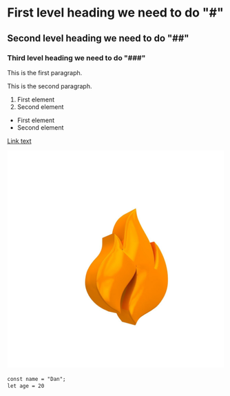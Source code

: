 # First level heading we need to do "#"
## Second level heading  we need to do "##"
### Third level heading  we need to do "###"

This is the first paragraph.

This is the second paragraph.


1. First element
2. Second element

- First element
- Second element

[Link text](https://example.com)

![Alt text](https://github.com/barCohen010496/myFirstProj/blob/main/images/fire.jpg.jpg)

  ```
  const name = "Dan";
  let age = 20
  ```
